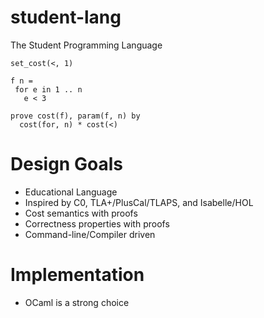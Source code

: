 # student-lang

The Student Programming Language

```
set_cost(<, 1)

f n =
 for e in 1 .. n
   e < 3
   
prove cost(f), param(f, n) by
  cost(for, n) * cost(<)
```

# Design Goals

- Educational Language
- Inspired by C0, TLA+/PlusCal/TLAPS, and Isabelle/HOL
- Cost semantics with proofs
- Correctness properties with proofs
- Command-line/Compiler driven

# Implementation

- OCaml is a strong choice
